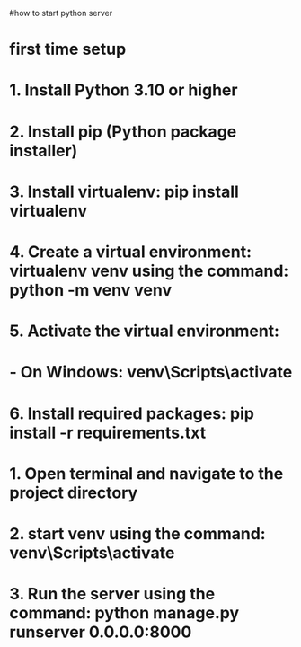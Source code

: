#how to start python server 
# first time setup
# 1. Install Python 3.10 or higher
# 2. Install pip (Python package installer)
# 3. Install virtualenv: pip install virtualenv
# 4. Create a virtual environment: virtualenv venv using the command: python -m venv venv
# 5. Activate the virtual environment:
#    - On Windows: venv\Scripts\activate
# 6. Install required packages: pip install -r requirements.txt


# 1. Open terminal and navigate to the project directory
# 2. start venv using the command: venv\Scripts\activate
# 3. Run the server using the command: python manage.py runserver 0.0.0.0:8000




